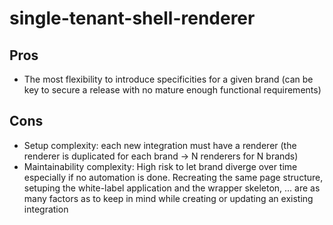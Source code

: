 # single-tenant-shell-renderer

## Pros

- The most flexibility to introduce specificities for a given brand (can be key to secure a release with no mature enough functional requirements)

## Cons

- Setup complexity: each new integration must have a renderer (the renderer is duplicated for each brand -> N renderers for N brands)
- Maintainability complexity: High risk to let brand diverge over time especially if no automation is done. Recreating the same page structure, setuping the white-label application and the wrapper skeleton, ... are as many factors as to keep in mind while creating or updating an existing integration
